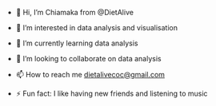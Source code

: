 - 👋 Hi, I’m Chiamaka from @DietAlive
- 👀 I’m interested in data analysis and visualisation
- 🌱 I’m currently learning data analysis
- 💞️ I’m looking to collaborate on data analysis
- 📫 How to reach me dietalivecoc@gmail.com

- ⚡ Fun fact: I like having new friends and listening to music

<!---
DietAlive/DietAlive is a ✨ special ✨ repository because its `README.md` (this file) appears on your GitHub profile.
You can click the Preview link to take a look at your changes.
--->
